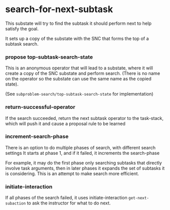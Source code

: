 # search-for-next-subtask

This substate will try to find the subtask it should perform next to help satisfy the goal. 

It sets up a copy of the substate with the SNC that forms the top of a subtask search. 

### propose top-subtask-search-state

This is an anonymous operator that will lead to a substate, where it will create
a copy of the SNC substate and perform search. (There is no name on the operator so 
the substate can use the same name as the copied state). 

(See `subproblem-search/top-subtask-search-state` for implementation)

### return-successful-operator

If the search succeeded, return the next subtask operator to the task-stack, 
which will push it and cause a proposal rule to be learned

### increment-search-phase

There is an option to do multiple phases of search, with different search settings
It starts at phase 1, and if it failed, it increments the search-phase

For example, it may do the first phase only searching subtasks that directly involve task arguments, 
then in later phases it expands the set of subtasks it is considering. 
This is an attempt to make search more efficient. 

### initiate-interaction

If all phases of the search failed, it uses initiate-interaction `get-next-subaction` to ask
the instructor for what to do next. 

